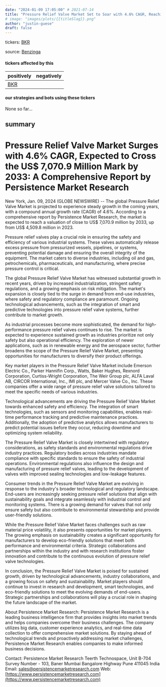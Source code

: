 ```yaml
---
date: "2024-01-09 17:05:00" # 2021-07-14
title: "Pressure Relief Valve Market Set to Soar with 4.6% CAGR, Reaching US$ 7,070.9 Mn by 2033"
# image: "images/plots/{{titleSlag}}.png"
author: "justin-guese"
draft: false
---
```

tickers: <a href='https://finance.yahoo.com/quote/BKR' target='_blank'>BKR</a> 

source: <a href='https://www.globenewswire.com/news-release/2024/01/09/2806572/0/en/Pressure-Relief-Valve-Market-Surges-with-4-6-CAGR-Expected-to-Cross-the-US-7-070-9-Million-Mark-by-2033-A-Comprehensive-Report-by-Persistence-Market-Research.html' target='_blank'>Benzinga</a>

#### tickers affected by this

| positively | negatively |
|------------|------------
| <a href='https://finance.yahoo.com/quote/BKR' target='_blank'>BKR</a> |  |

#### our strategies and bots using these tickers

None so far...

## summary

# Pressure Relief Valve Market Surges with 4.6% CAGR, Expected to Cross the US$ 7,070.9 Million Mark by 2033: A Comprehensive Report by Persistence Market Research

New York, Jan. 09, 2024 (GLOBE NEWSWIRE) -- The global Pressure Relief Valve Market is projected to experience steady growth in the coming years, with a compound annual growth rate (CAGR) of 4.6%. According to a comprehensive report by Persistence Market Research, the market is expected to reach a valuation of close to US$ 7,070.9 million by 2033, up from US$ 4,509.8 million in 2023.

Pressure relief valves play a crucial role in ensuring the safety and efficiency of various industrial systems. These valves automatically release excess pressure from pressurized vessels, pipelines, or systems, preventing potential damage and ensuring the overall integrity of the equipment. The market caters to diverse industries, including oil and gas, petrochemicals, pharmaceuticals, and manufacturing, where precise pressure control is critical.

The global Pressure Relief Valve Market has witnessed substantial growth in recent years, driven by increased industrialization, stringent safety regulations, and a growing emphasis on risk mitigation. The market's expansion is closely tied to the surge in demand from end-use industries, where safety and regulatory compliance are paramount. Ongoing technological advancements, such as the integration of smart and predictive technologies into pressure relief valve systems, further contribute to market growth.

As industrial processes become more sophisticated, the demand for high-performance pressure relief valves continues to rise. The market is expected to experience sustained growth as industries prioritize not only safety but also operational efficiency. The exploration of newer applications, such as in renewable energy and the aerospace sector, further broadens the scope of the Pressure Relief Valve Market, presenting opportunities for manufacturers to diversify their product offerings.

Key market players in the Pressure Relief Valve Market include Emerson Electric Co., Parker Hannifin Corp., Watts, Baker Hughes, Rexnord Corporation, Curtiss-Wright Corporation, The Weir Group plc, ALFA Laval AB, CIRCOR International, Inc., IMI plc, and Mercer Valve Co., Inc. These companies offer a wide range of pressure relief valve solutions tailored to meet the specific needs of various industries.

Technological advancements are driving the Pressure Relief Valve Market towards enhanced safety and efficiency. The integration of smart technologies, such as sensors and monitoring capabilities, enables real-time performance tracking and predictive maintenance practices. Additionally, the adoption of predictive analytics allows manufacturers to predict potential issues before they occur, reducing downtime and optimizing system reliability.

The Pressure Relief Valve Market is closely intertwined with regulatory considerations, as safety standards and environmental regulations drive industry practices. Regulatory bodies across industries mandate compliance with specific standards to ensure the safety of industrial operations. Environmental regulations also influence the design and manufacturing of pressure relief valves, leading to the development of valves with improved sealing technologies and low-leakage features.

Consumer trends in the Pressure Relief Valve Market are evolving in response to the industry's broader technological and regulatory landscape. End-users are increasingly seeking pressure relief solutions that align with sustainability goals and integrate seamlessly with industrial control and monitoring systems. There is a growing demand for valves that not only ensure safety but also contribute to environmental stewardship and provide user-friendly solutions.

While the Pressure Relief Valve Market faces challenges such as raw material price volatility, it also presents opportunities for market players. The growing emphasis on sustainability creates a significant opportunity for manufacturers to develop eco-friendly solutions that meet both performance and environmental criteria. Strategic collaborations and partnerships within the industry and with research institutions foster innovation and contribute to the continuous evolution of pressure relief valve technologies.

In conclusion, the Pressure Relief Valve Market is poised for sustained growth, driven by technological advancements, industry collaborations, and a growing focus on safety and sustainability. Market players should continue to invest in research and development, smart technologies, and eco-friendly solutions to meet the evolving demands of end-users. Strategic partnerships and collaborations will play a crucial role in shaping the future landscape of the market.

About Persistence Market Research:
Persistence Market Research is a leading business intelligence firm that provides insights into market trends and helps companies overcome their business challenges. The company utilizes big data, customer experience analytics, and real-time data collection to offer comprehensive market solutions. By staying ahead of technological trends and proactively addressing market challenges, Persistence Market Research enables companies to make informed business decisions.

Contact:
Persistence Market Research
Teerth Technospace, Unit B-704
Survey Number - 103, Baner
Mumbai Bangalore Highway
Pune 411045 India
Email: sales@persistencemarketresearch.com
Web: [https://www.persistencemarketresearch.com](https://www.persistencemarketresearch.com)